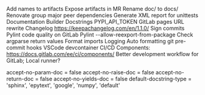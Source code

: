 Add names to artifacts
Expose artifacts in MR
Rename doc/ to docs/
Renovate group major peer dependencies
Generate XML report for unittests
Documentation
	Builder
	Docstrings
	PYPI_API_TOKEN
	GitLab pages URL rewrite
Changelog https://keepachangelog.com/en/1.1.0/
Sign commits
Pylint code quality on GitLab
Pylint --allow-reexport-from-package
Check argparse return values
Format imports
Logging
Auto formatting
git pre-commit hooks
VSCode devcontainer
CI/CD Components: https://docs.gitlab.com/ee/ci/components/
Better development workflow for GitLab; Local runner?



accept-no-param-doc = false
accept-no-raise-doc = false
accept-no-return-doc = false
accept-no-yields-doc = false
default-docstring-type = 'sphinx', 'epytext', 'google', 'numpy', 'default'